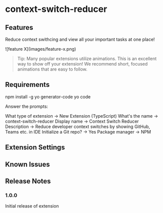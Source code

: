 # context-switch-reducer

## Features

Reduce context swithcing and view all your important tasks at one place!

\!\[feature X\]\(images/feature-x.png\)

> Tip: Many popular extensions utilize animations. This is an excellent way to show off your extension! We recommend short, focused animations that are easy to follow.

## Requirements

npm install -g yo generator-code
yo code

Answer the prompts:

What type of extension → New Extension (TypeScript)
What's the name → context-switch-reducer
Display name → Context Switch Reducer
Description → Reduce developer context switches by showing GitHub, Teams etc. in IDE
Initialize a Git repo? → Yes
Package manager → NPM

## Extension Settings


## Known Issues


## Release Notes


### 1.0.0

Initial release of extension
